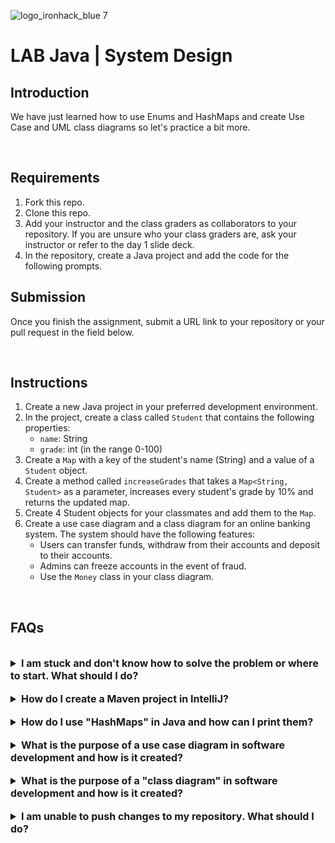 ![logo_ironhack_blue 7](https://user-images.githubusercontent.com/23629340/40541063-a07a0a8a-601a-11e8-91b5-2f13e4e6b441.png)

# LAB Java | System Design

## Introduction

We have just learned how to use Enums and HashMaps and create Use Case and UML class diagrams so let's practice a bit more.

<br>

## Requirements

1. Fork this repo.
2. Clone this repo.
3. Add your instructor and the class graders as collaborators to your repository. If you are unsure who your class graders are, ask your instructor or refer to the day 1 slide deck.
4. In the repository, create a Java project and add the code for the following prompts.

## Submission

Once you finish the assignment, submit a URL link to your repository or your pull request in the field below.

<br>

## Instructions

1. Create a new Java project in your preferred development environment.
2. In the project, create a class called `Student` that contains the following properties:
   - `name`: String
   - `grade`: int (in the range 0-100)
3. Create a `Map` with a key of the student's name (String) and a value of a `Student` object.
4. Create a method called `increaseGrades` that takes a `Map<String, Student>` as a parameter, increases every student's grade by 10% and returns the updated map.
5. Create 4 Student objects for your classmates and add them to the `Map`.
6. Create a use case diagram and a class diagram for an online banking system. The system should have the following features:
   - Users can transfer funds, withdraw from their accounts and deposit to their accounts.
   - Admins can freeze accounts in the event of fraud.
   - Use the `Money` class in your class diagram.

<br>

## FAQs

<br>

<details>
  <summary style="font-size: 16px; cursor: pointer; outline: none; font-weight: bold;">I am stuck and don't know how to solve the problem or where to start. What should I do?</summary>

  <br> <!-- ✅ -->

  If you are stuck in your code and don't know how to solve the problem or where to start, you should take a step back and try to form a clear, straight forward question about the specific issue you are facing. The process you will go through while trying to define this question, will help you narrow down the problem and come up with potential solutions.

  For example, are you facing a problem because you don't understand the concept or are you receiving an error message that you don't know how to fix? It is usually helpful to try to state the problem as clearly as possible, including any error messages you are receiving. This can help you communicate the issue to others and potentially get help from classmates or online resources.

  Once you have a clear understanding of the problem, you should be able to start working toward the solution.

  <br>

  

</details>

<br>

<details>
  <summary style="font-size: 16px; cursor: pointer; outline: none; font-weight: bold;">How do I create a Maven project in IntelliJ?</summary>

  <br> <!-- ✅ -->

  To create a Maven project in IntelliJ, you can follow these steps:

  1. Open IntelliJ IDEA and click the "Create New Project" button.
  2. In the "New Project" dialog, select "Maven" as the build system.
  3. Specify the name of the project.
  4. In the "Project Location" section, specify a location where you want to save your project.
  5. Select the "Create Git repository" checkbox in order to initialize the git repository upon creation of the project.
  6. Click the "Create" button to create the Maven project.

  <br>

  

</details>

<br>

<details>
  <summary style="font-size: 16px; cursor: pointer; outline: none; font-weight: bold;">How do I use "HashMaps" in Java and how can I print them?</summary>

  <br> <!-- ✅ -->

  A `HashMap` in Java is a data structure that stores key-value pairs. It is implemented as an unordered map, meaning that the order of the elements may change over time.

  Here's an example of how you can create and use a `HashMap` in Java:

  ```java
  import java.util.HashMap;

  public class Main {
      public static void main(String[] args) {
          HashMap<String, Integer> map = new HashMap<>();
          map.put("Key 1", 1);
          map.put("Key 2", 2);
          map.put("Key 3", 3);

          System.out.println("Value of Key 1: " + map.get("Key 1"));
          System.out.println("Value of Key 2: " + map.get("Key 2"));
          System.out.println("Value of Key 3: " + map.get("Key 3"));
      }
  }
  ```

  In the example above, we first create a `HashMap` map that stores String keys and Integer values. We then use the `put` method to add three key-value pairs to the map. Finally, we use the `get` method to retrieve and print the values associated with each key.

  To print the entire `HashMap`, you can use a `forEach` loop:

  ```java
  map.forEach((key, value) -> System.out.println("Key: " + key + ", Value: " + value));
  ```

  In this example, the `forEach` loop iterates over each key-value pair in the `HashMap` and prints the key and value.

  <br>

    

</details>

<br>

<details>
  <summary style="font-size: 16px; cursor: pointer; outline: none; font-weight: bold;">What is the purpose of a use case diagram in software development and how is it created?</summary>

  <br> <!-- ✅ -->

  A use `case diagram` is a graphical representation of the interactions between a system and its users, also known as actors. It is used in software development to describe the functional requirements of a system. The purpose of a use `case diagram` is to provide a clear and concise view of the system's requirements and to help stakeholders understand the interactions between the system and its users.

  A use `case diagram` is created by identifying the actors, or users, of the system and their interactions with the system. The interactions are represented as use cases, which are graphical representations of a specific task or goal that the user wants to accomplish.

  To create a use `case diagram`, you will need a software development tool that supports `UML (Unified Modeling Language)` diagrams. You will also need to define the system's boundaries and identify the actors that interact with the system.

  Here is an example of how to create a use `case diagram` in a UML modeling tool:

  1. Start by defining the system boundaries and identifying the actors.
  2. Create use cases for each interaction between the actors and the system.
  3. Connect the actors to the use cases using lines to represent the interactions.
  4. Label each use case with a clear and concise description of the interaction.
  5. Review the diagram to ensure that it accurately represents the system's requirements and the interactions between the actors and the system.

  **Note**: This is a basic example and the steps to create a use `case diagram` may vary depending on the tool you are using.

  <br>

  

</details>

<br>

<details>
  <summary style="font-size: 16px; cursor: pointer; outline: none; font-weight: bold;">What is the purpose of a "class diagram" in software development and how is it created?</summary>

  <br> <!-- ✅ -->

  A `class diagram` in software development is a visual representation of the classes, attributes and methods in a software system. It is used to show the relationships between objects and classes.

  In a `class diagram`, classes are represented by rectangles and are labeled with their names. Attributes of the class are represented by "oval" shapes with their names inside and are labeled with either a "+" symbol for "public" attributes, a "-" symbol for "private" attributes, or a "#" symbol for "protected" attributes. Methods of the class are represented by "oval" shapes with their names inside and are labeled with either a "+" symbol for "public" methods, a "-" symbol for "private" methods, or a "#" symbol for "protected" methods.

  The `class diagram` is a useful tool for developers as it provides a clear and concise view of the structure of the software system and helps to identify any potential problems early in the development process.

  <br>

  

</details>

<br>

<details>
  <summary style="font-size: 16px; cursor: pointer; outline: none; font-weight: bold;">I am unable to push changes to my repository. What should I do?</summary>

  <br> <!-- ✅ -->

  If you are unable to push changes to your repository, here are a few steps that you can follow:

  1. Check your internet connection: Ensure that your internet connection is stable and working.
  1. Verify your repository URL: Make sure that you are using the correct repository URL to push your changes.
  2. Check Git credentials: Ensure that your Git credentials are up-to-date and correct. You can check your credentials using the following command:

  ```bash
  git config --list
  ```

  4. Update your local repository: Before pushing changes, make sure that your local repository is up-to-date with the remote repository. You can update your local repository using the following command:

  ```bash
  git fetch origin
  ```

  5. Check for conflicts: If there are any conflicts between your local repository and the remote repository, resolve them before pushing changes.
  6. Push changes: Once you have resolved any conflicts and updated your local repository, you can try pushing changes again using the following command:

  ```bash
  git push origin <branch_name>
  ```

</details>
